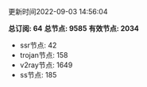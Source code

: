 更新时间2022-09-03 14:56:04

**总订阅: 64**
**总节点: 9585**
**有效节点: 2034**
- ssr节点: 42
- trojan节点: 158
- v2ray节点: 1649
- ss节点: 185
